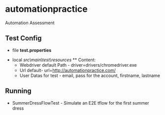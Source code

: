 # automationpractice #  
Automation Assessment 

## Test Config ##

- file **test.properties** 

* local *src\main\test\resources*
** Content:
 	* Webdriver default Path - driver=drivers/chromedriver.exe
	* Url default-  url=http://automationpractice.com/ 
	* User Datas for test - email, pass for the account, firstname, lastname

## Running ##
- SummerDressFlowTest - Simulate an E2E tflow for the first summer dress
